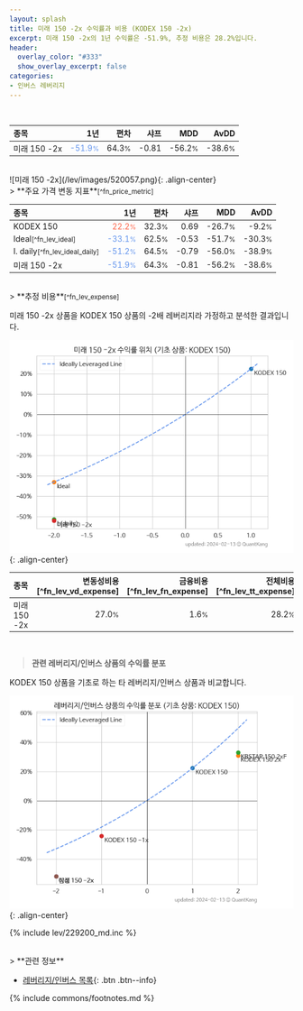 ```yaml
---
layout: splash
title: 미래 150 -2x 수익률과 비용 (KODEX 150 -2x)
excerpt: 미래 150 -2x의 1년 수익률은 -51.9%, 추정 비용은 28.2%입니다.
header:
  overlay_color: "#333"
  show_overlay_excerpt: false
categories:
- 인버스 레버리지
---
```


<br>

| **종목** | **1년** | **편차** | **샤프** | **MDD** | **AvDD** |
| :------------ | ------: | -----------: | -------: | ------: | -------: |
| 미래 150 -2x | <span style="color: cornflowerblue">-51.9<small>%</small></span> | 64.3<small>%</small> | -0.81 | -56.2<small>%</small> | -38.6<small>%</small> |

<!-- more -->

<br>
![미래 150 -2x](/lev/images/520057.png){: .align-center}

<br>
> **주요 가격 변동 지표**<small>[^fn_price_metric]</small>



| **종목** | **1년** | **편차** | **샤프** | **MDD** | **AvDD** |
| :------------ | ------: | -----------: | -------: | ------: | -------: |
| KODEX 150 | <span style="color: tomato">22.2<small>%</small></span> | 32.3<small>%</small> | 0.69 | -26.7<small>%</small> | -9.2<small>%</small> |
| Ideal<small>[^fn_lev_ideal]</small> | <span style="color: cornflowerblue">-33.1<small>%</small></span> | 62.5<small>%</small> | -0.53 | -51.7<small>%</small> | -30.3<small>%</small> |
| I. daily<small>[^fn_lev_ideal_daily]</small> | <span style="color: cornflowerblue">-51.2<small>%</small></span> | 64.5<small>%</small> | -0.79 | -56.0<small>%</small> | -38.9<small>%</small> |
| 미래 150 -2x | <span style="color: cornflowerblue">-51.9<small>%</small></span> | 64.3<small>%</small> | -0.81 | -56.2<small>%</small> | -38.6<small>%</small> |

<br>
> **추정 비용**<small>[^fn_lev_expense]</small><a id="expense"></a>

미래 150 -2x 상품을 KODEX 150 상품의 -2배 레버리지라 가정하고 분석한 결과입니다.

![미래 150 -2x](/lev/images/520057_ideal.png){: .align-center}

| **종목** | **변동성비용**[^fn_lev_vd_expense] | **금융비용**[^fn_lev_fn_expense] | **전체비용**[^fn_lev_tt_expense] |
| :------------ | ------: | -----------: | -------: |
| 미래 150 -2x | 27.0<small>%</small> | 1.6<small>%</small> | 28.2<small>%</small> |

<br>

> **관련 레버리지/인버스 상품의 수익률 분포**

KODEX 150 상품을 기초로 하는 타 레버리지/인버스 상품과 비교합니다.

![KODEX 150](/lev/images/229200_ideal.png){: .align-center}

{% include lev/229200_md.inc %}

<br>
> **관련 정보**

- [레버리지/인버스 목록](/lev/){: .btn .btn--info}

{% include commons/footnotes.md %}